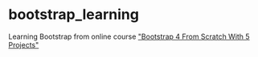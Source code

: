 # bootstrap_learning
Learning Bootstrap from online course ["Bootstrap 4 From Scratch With 5 Projects"](https://www.udemy.com/bootstrap-4-from-scratch-with-5-projects)
